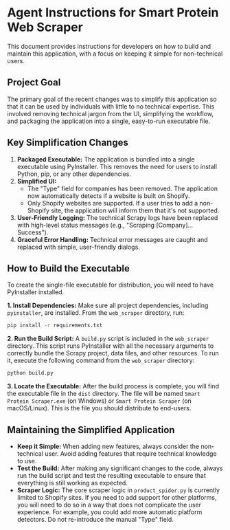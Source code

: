 # Agent Instructions for Smart Protein Web Scraper

This document provides instructions for developers on how to build and maintain this application, with a focus on keeping it simple for non-technical users.

## Project Goal

The primary goal of the recent changes was to simplify this application so that it can be used by individuals with little to no technical expertise. This involved removing technical jargon from the UI, simplifying the workflow, and packaging the application into a single, easy-to-run executable file.

## Key Simplification Changes

1.  **Packaged Executable:** The application is bundled into a single executable using PyInstaller. This removes the need for users to install Python, pip, or any other dependencies.
2.  **Simplified UI:**
    *   The "Type" field for companies has been removed. The application now automatically detects if a website is built on Shopify.
    *   Only Shopify websites are supported. If a user tries to add a non-Shopify site, the application will inform them that it's not supported.
3.  **User-Friendly Logging:** The technical Scrapy logs have been replaced with high-level status messages (e.g., "Scraping [Company]... Success").
4.  **Graceful Error Handling:** Technical error messages are caught and replaced with simple, user-friendly dialogs.

## How to Build the Executable

To create the single-file executable for distribution, you will need to have PyInstaller installed.

**1. Install Dependencies:**
Make sure all project dependencies, including `pyinstaller`, are installed. From the `web_scraper` directory, run:
```bash
pip install -r requirements.txt
```

**2. Run the Build Script:**
A `build.py` script is included in the `web_scraper` directory. This script runs PyInstaller with all the necessary arguments to correctly bundle the Scrapy project, data files, and other resources. To run it, execute the following command from the `web_scraper` directory:
```bash
python build.py
```

**3. Locate the Executable:**
After the build process is complete, you will find the executable file in the `dist` directory. The file will be named `Smart Protein Scraper.exe` (on Windows) or `Smart Protein Scraper` (on macOS/Linux). This is the file you should distribute to end-users.

## Maintaining the Simplified Application

*   **Keep it Simple:** When adding new features, always consider the non-technical user. Avoid adding features that require technical knowledge to use.
*   **Test the Build:** After making any significant changes to the code, always run the build script and test the resulting executable to ensure that everything is still working as expected.
*   **Scraper Logic:** The core scraper logic in `product_spider.py` is currently limited to Shopify sites. If you need to add support for other platforms, you will need to do so in a way that does not complicate the user experience. For example, you could add more automatic platform detectors. Do not re-introduce the manual "Type" field.
